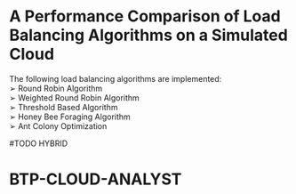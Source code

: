 # **A Performance Comparison of Load Balancing Algorithms on a Simulated Cloud**

The following load balancing algorithms are implemented:<br/>
➢ Round Robin Algorithm<br/>
➢ Weighted Round Robin Algorithm<br/>
➢ Threshold Based Algorithm<br/>
➢ Honey Bee Foraging Algorithm<br/>
➢ Ant Colony Optimization<br/>

#TODO HYBRID

# BTP-CLOUD-ANALYST
